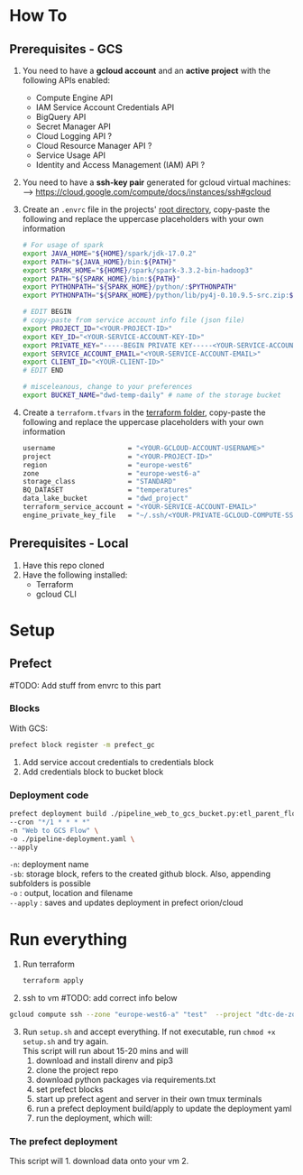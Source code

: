 # How To

## Prerequisites - GCS

1. You need to have a **gcloud account** and an **active project** with the following APIs enabled:
    - Compute Engine API
    - IAM Service Account Credentials API 
    - BigQuery API
    - Secret Manager API
    - Cloud Logging API ?
    - Cloud Resource Manager API ?
    - Service Usage API 
    - Identity and Access Management (IAM) API ?

2. You need to have a **ssh-key pair** generated for gcloud virtual machines:<br>-->  https://cloud.google.com/compute/docs/instances/ssh#gcloud

3. Create an `.envrc` file in the projects' [root directory](./), copy-paste the following and replace the uppercase placeholders with your own information
    ```bash
    # For usage of spark
    export JAVA_HOME="${HOME}/spark/jdk-17.0.2"
    export PATH="${JAVA_HOME}/bin:${PATH}"
    export SPARK_HOME="${HOME}/spark/spark-3.3.2-bin-hadoop3"
    export PATH="${SPARK_HOME}/bin:${PATH}"
    export PYTHONPATH="${SPARK_HOME}/python/:$PYTHONPATH"
    export PYTHONPATH="${SPARK_HOME}/python/lib/py4j-0.10.9.5-src.zip:$PYTHONPATH"

    # EDIT BEGIN 
    # copy-paste from service account info file (json file)
    export PROJECT_ID="<YOUR-PROJECT-ID>"
    export KEY_ID="<YOUR-SERVICE-ACCOUNT-KEY-ID>"
    export PRIVATE_KEY="-----BEGIN PRIVATE KEY-----<YOUR-SERVICE-ACCOUNT-PRIVATE-KEY>-----END PRIVATE KEY-----\n"
    export SERVICE_ACCOUNT_EMAIL="<YOUR-SERVICE-ACCOUNT-EMAIL>"
    export CLIENT_ID="<YOUR-CLIENT-ID>"
    # EDIT END

    # misceleanous, change to your preferences
    export BUCKET_NAME="dwd-temp-daily" # name of the storage bucket
    ```
4. Create a `terraform.tfvars` in the [terraform folder](./terraform/), copy-paste the following and replace the uppercase placeholders with your own information
    ```bash
    username                  = "<YOUR-GCLOUD-ACCOUNT-USERNAME>"
    project                   = "<YOUR-PROJECT-ID>"
    region                    = "europe-west6"
    zone                      = "europe-west6-a"
    storage_class             = "STANDARD"
    BQ_DATASET                = "temperatures"
    data_lake_bucket          = "dwd_project"
    terraform_service_account = "<YOUR-SERVICE-ACCOUNT-EMAIL>"
    engine_private_key_file   = "~/.ssh/<YOUR-PRIVATE-GCLOUD-COMPUTE-SSH-KEY>"
    ```
## Prerequisites - Local
 1. Have this repo cloned 
 2. Have the following installed:
    - Terraform
    - gcloud CLI

# Setup

## Prefect

#TODO: Add stuff from envrc to this part

### Blocks
With GCS:
```bash
prefect block register -m prefect_gc
```
1. Add service accout credentials to credentials block
2. Add credentials block to bucket block

### Deployment code

```bash
prefect deployment build ./pipeline_web_to_gcs_bucket.py:etl_parent_flow \
--cron "*/1 * * * *"
-n "Web to GCS Flow" \
-o ./pipeline-deployment.yaml \
--apply
```

`-n`: deployment name \
`-sb`: storage block, refers to the created github block. Also, appending subfolders is possible \
`-o` : output, location and filename \
`--apply` : saves and updates deployment in prefect orion/cloud

# Run everything

1. Run terraform
    ```bash
    terraform apply
    ```
2. ssh to vm
#TODO: add correct info below
```bash
gcloud compute ssh --zone "europe-west6-a" "test"  --project "dtc-de-zoomcamp-376519"
```
3. Run `setup.sh` and accept everything. If not executable, run `chmod +x setup.sh` and try again.<br>This script will run about 15-20 mins and will
    1. download and install direnv and pip3
    2. clone the project repo
    3. download python packages via requirements.txt
    4. set prefect blocks
    5. start up prefect agent and server in their own tmux terminals
    6. run a prefect deployment build/apply to update the deployment yaml
    7. run the deployment, which will:  

### The prefect deployment
This script will
    1. download data onto your vm
    2. 